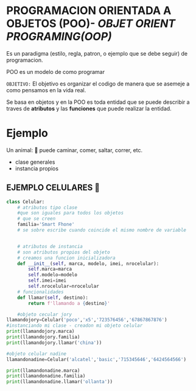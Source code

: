 # PROGRAMACION ORIENTADA A OBJETOS (POO)- _OBJET ORIENT PROGRAMING(OOP)_
Es un paradigma (estilo, regla, patron, o ejemplo que se debe seguir) de programacion.

POO es un modelo de como programar

``OBJETIVO:`` El objetivo es organizar el codigo de manera que se asemeje a como pensamos en la vida real.
 
Se basa en objetos y en la POO es toda entidad que se puede describir a traves de **atributos** y las **funciones** que puede realizar la entidad.

 # Ejemplo
 Un animal: 🐶
  puede caminar, comer, saltar, correr, etc.

 - clase generales
 - instancia propios


## EJEMPLO CELULARES 📱
```python
class Celular:
    # atributos tipo clase
    #que son iguales para todos los objetos 
    # que se creen
    familia='Smart Fhone'
    # se sobre escribe cuando coincide el mismo nombre de variable


    # atributos de instancia
    # son atributos propios del objeto
    # creamos una funcion inicializadora
    def __init__(self, marca, modelo, imei, nrocelular):
        self.marca=marca
        self.modelo=modelo
        self.imei=imei
        self.nrocelular=nrocelular
    # funcionalidades
    def llamar(self, destino):
        return f'llamando a {destino}'

    #objeto cecular jory
llamandojory=Celular('poco','x5','723576456','67867867876')
#instanciando mi clase - creadon mi objeto celular
print(llamandojory.marca)
print(llamandojory.familia)
print(llamandojory.llamar('china'))

#objeto celular nadine
llamandonadine=Celular('alcatel','basic','715345646','6424564566')

print(llamandonadine.marca)
print(llamandonadine.familia)
print(llamandonadine.llamar('ollanta'))
```